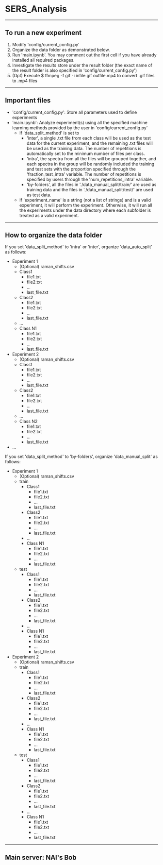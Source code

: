 # SERS_Analysis

---
To run a new experiment
---
1) Modify 'config/current_config.py'
2) Organize the data folder as demonstrated below.
3) Run 'main.ipynb'. You may comment out the first cell if you have already installed all required packages.
4) Investigate the results store under the result folder (the exact name of the result folder is also specified in 'config/current_config.py')
5) (Opt) Execute $ ffmpeg -f gif -i infile.gif outfile.mp4 to convert .gif files to .mp4 files
---
Important files
---
- 'config/current_config.py': Store all parameters used to define experiments
- 'main.ipynb': Analyze experiment(s) using all the specified machine learning methods provided by the user in 'config/current_config.py'
  -   If 'data_split_method' is set to 
      - 'inter', a single .txt file from each class will be used as the test data for the current experiment, and the remaining .txt files will be used as the training data. The number of repetitions is automatically set to the minimum number of files per class.
      - 'intra', the spectra from all the files will be grouped together, and each spectra in the group will be randomly included the training and test sets with the proportion specified through the 'fraction_test_intra' variable. The number of repetitions is specified by users through the 'num_repetitions_intra' variable.
      - 'by-folders', all the files in './data_manual_split/train/' are used as training data and the files in './data_manual_split/test/' are used as test data.
  -   If 'experiment_name' is a string (not a list of strings) and is a valid experiment, it will perform the experiment. Otherwise, it will run all the experiments  under the data directory where each subfolder is treated as a valid experiment.

---
How to organize the data folder
---
If you set 'data_split_method' to 'intra' or 'inter', organize 'data_auto_split' as follows:
- Experiment 1
  - (Optional) raman_shifts.csv
  - Class1
    - file1.txt
    - file2.txt
    - ...
    - last_file.txt
  - Class2
    - file1.txt
    - file2.txt
    - ...
    - last_file.txt
  - ...
  - Class N1
    - file1.txt
    - file2.txt
    - ...
    - last_file.txt
- Experiment 2
  - (Optional) raman_shifts.csv
  - Class1
    - file1.txt
    - file2.txt
    - ...
    - last_file.txt
  - Class2
    - file1.txt
    - file2.txt
    - ...
    - last_file.txt
  - ...
  - Class N2
    - file1.txt
    - file2.txt
    - ...
    - last_file.txt
- ...

If you set 'data_split_method' to 'by-folders', organize 'data_manual_split' as follows:
- Experiment 1
  - (Optional) raman_shifts.csv
  - train
    - Class1
      - file1.txt
      - file2.txt
      - ...
      - last_file.txt
    - Class2
      - file1.txt
      - file2.txt
      - ...
      - last_file.txt
    - ...
    - Class N1
      - file1.txt
      - file2.txt
      - ...
      - last_file.txt
  - test
    - Class1
      - file1.txt
      - file2.txt
      - ...
      - last_file.txt
    - Class2
      - file1.txt
      - file2.txt
      - ...
      - last_file.txt
    - ...
    - Class N1
      - file1.txt
      - file2.txt
      - ...
      - last_file.txt
- Experiment 2
  - (Optional) raman_shifts.csv
  - train
    - Class1
      - file1.txt
      - file2.txt
      - ...
      - last_file.txt
    - Class2
      - file1.txt
      - file2.txt
      - ...
      - last_file.txt
    - ...
    - Class N1
      - file1.txt
      - file2.txt
      - ...
      - last_file.txt
  - test
    - Class1
      - file1.txt
      - file2.txt
      - ...
      - last_file.txt
    - Class2
      - file1.txt
      - file2.txt
      - ...
      - last_file.txt
    - ...
    - Class N1
      - file1.txt
      - file2.txt
      - ...
      - last_file.txt

---
Main server: NAI's Bob
---
